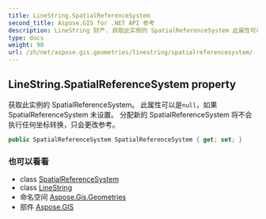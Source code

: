```yaml
---
title: LineString.SpatialReferenceSystem
second_title: Aspose.GIS for .NET API 参考
description: LineString 财产. 获取此实例的 SpatialReferenceSystem 此属性可以是null如果 SpatialReferenceSystem 未设置 分配新的 SpatialReferenceSystem 将不会执行任何坐标转换只会更改参考
type: docs
weight: 90
url: /zh/net/aspose.gis.geometries/linestring/spatialreferencesystem/
---
```

## LineString.SpatialReferenceSystem property

获取此实例的 SpatialReferenceSystem。 此属性可以是`null`，如果 SpatialReferenceSystem 未设置。 分配新的 SpatialReferenceSystem 将不会执行任何坐标转换，只会更改参考。

```csharp
public SpatialReferenceSystem SpatialReferenceSystem { get; set; }
```

### 也可以看看

* class [SpatialReferenceSystem](../../../aspose.gis.spatialreferencing/spatialreferencesystem/)
* class [LineString](../)
* 命名空间 [Aspose.Gis.Geometries](../../linestring/)
* 部件 [Aspose.GIS](../../../)


